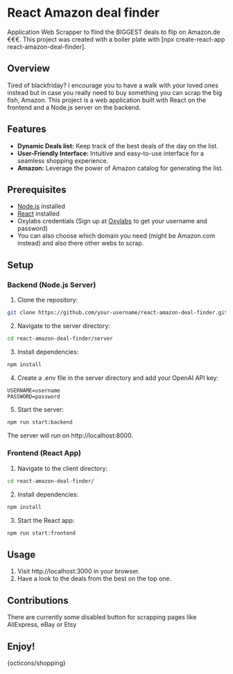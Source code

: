 <!--Tired of blackfriday thingy? I encourage you to have a walk with your loved ones but in case you really need to buy something you can scrap the big fish, Amazon 
https://oxylabs.go2cloud.org/SH2P
-->

# React Amazon deal finder

Application Web Scrapper to flind the BIGGEST deals to flip on Amazon.de €€€.
This project was created with a boiler plate with [npx create-react-app react-amazon-deal-finder].

## Overview
Tired of blackfriday? I encourage you to have a walk with your loved ones instead but in case you really need to buy something you can scrap the big fish, Amazon.
This project is a web application built with React on the frontend and a Node.js server on the backend.

## Features

- **Dynamic Deals list:** Keep track of the best deals of the day on the list.
- **User-Friendly Interface:** Intuitive and easy-to-use interface for a seamless shopping experience.
- **Amazon:** Leverage the power of Amazon catalog for generating the list.

## Prerequisites

- [Node.js](https://nodejs.org/) installed
- [React](https://reactjs.org/) installed
- Oxylabs credentials (Sign up at [Oxylabs](https://oxylabs.go2cloud.org/SH2P) to get your username and password)
- You can also choose which domain you need (might be Amazon.com instead) and also there other webs to scrap.

## Setup

### Backend (Node.js Server)
1. Clone the repository:
```sh
git clone https://github.com/your-username/react-amazon-deal-finder.git
```
2. Navigate to the server directory:
```bash
cd react-amazon-deal-finder/server
```
3. Install dependencies:
```bash
npm install
```
4. Create a .env file in the server directory and add your OpenAI API key:
```env
USERNAME=username
PASSWORD=password
```
5. Start the server:
```bash
npm run start:backend
```
The server will run on http://localhost:8000.

### Frontend (React App)
1. Navigate to the client directory:
```bash
cd react-amazon-deal-finder/
```
2. Install dependencies:
```bash
npm install
```
3. Start the React app:
```bash
npm run start:frontend
```

## Usage

1. Visit http://localhost:3000 in your browser.
2. Have a look to the deals from the best on the top one.

## Contributions
There are currently some disabled button for scrapping pages like AliExpress, eBay or Etsy

## Enjoy!
{octicons/shopping}